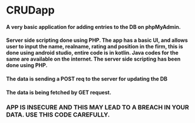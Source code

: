 # CRUDapp

#### A very basic application for adding entries to the DB on phpMyAdmin.
#### Server side scripting done using PHP. The app has a basic UI, and allows user to input the name, realname, rating and position in the firm, this is done using android studio, entire code is in kotlin. Java codes for the same are available on the internet. The server side scripting has been done using PHP.
#### The data is sending a POST req to the server for updating the DB
#### The data is being fetched by GET request.

### APP IS INSECURE AND THIS MAY LEAD TO A BREACH IN YOUR DATA. USE THIS CODE CAREFULLY.
